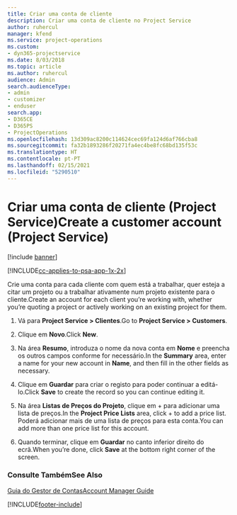 ```yaml
---
title: Criar uma conta de cliente
description: Criar uma conta de cliente no Project Service
author: ruhercul
manager: kfend
ms.service: project-operations
ms.custom:
- dyn365-projectservice
ms.date: 8/03/2018
ms.topic: article
ms.author: ruhercul
audience: Admin
search.audienceType:
- admin
- customizer
- enduser
search.app:
- D365CE
- D365PS
- ProjectOperations
ms.openlocfilehash: 13d309ac8200c114624cec69fa124d6af766cba8
ms.sourcegitcommit: fa32b1893286f20271fa4ec4be8fc68bd135f53c
ms.translationtype: HT
ms.contentlocale: pt-PT
ms.lasthandoff: 02/15/2021
ms.locfileid: "5290510"
---
```

# <a name="create-a-customer-account-project-service"></a><span data-ttu-id="a12dc-103">Criar uma conta de cliente (Project Service)</span><span class="sxs-lookup"><span data-stu-id="a12dc-103">Create a customer account (Project Service)</span></span>

[!include [banner](../includes/psa-now-project-operations.md)]

[!INCLUDE[cc-applies-to-psa-app-1x-2x](../includes/cc-applies-to-psa-app-1x-2x.md)]

<span data-ttu-id="a12dc-104">Crie uma conta para cada cliente com quem está a trabalhar, quer esteja a citar um projeto ou a trabalhar ativamente num projeto existente para o cliente.</span><span class="sxs-lookup"><span data-stu-id="a12dc-104">Create an account for each client you’re working with, whether you’re quoting a project or actively working on an existing project for them.</span></span>  
  
1.  <span data-ttu-id="a12dc-105">Vá para **Project Service > Clientes**.</span><span class="sxs-lookup"><span data-stu-id="a12dc-105">Go to **Project Service > Customers**.</span></span>  
  
2.  <span data-ttu-id="a12dc-106">Clique em **Novo**.</span><span class="sxs-lookup"><span data-stu-id="a12dc-106">Click **New**.</span></span>  
  
3.  <span data-ttu-id="a12dc-107">Na área **Resumo**, introduza o nome da nova conta em **Nome** e preencha os outros campos conforme for necessário.</span><span class="sxs-lookup"><span data-stu-id="a12dc-107">In the **Summary** area, enter a name for your new account in **Name**, and then fill in the other fields as necessary.</span></span>  
  
4.  <span data-ttu-id="a12dc-108">Clique em **Guardar** para criar o registo para poder continuar a editá-lo.</span><span class="sxs-lookup"><span data-stu-id="a12dc-108">Click **Save** to create the record so you can continue editing it.</span></span>  
  
5.  <span data-ttu-id="a12dc-109">Na área **Listas de Preços do Projeto**, clique em + para adicionar uma lista de preços.</span><span class="sxs-lookup"><span data-stu-id="a12dc-109">In the **Project Price Lists** area, click + to add a price list.</span></span> <span data-ttu-id="a12dc-110">Poderá adicionar mais de uma lista de preços para esta conta.</span><span class="sxs-lookup"><span data-stu-id="a12dc-110">You can add more than one price list for this account.</span></span>  
  
6.  <span data-ttu-id="a12dc-111">Quando terminar, clique em **Guardar** no canto inferior direito do ecrã.</span><span class="sxs-lookup"><span data-stu-id="a12dc-111">When you’re done, click **Save** at the bottom right corner of the screen.</span></span>  
  
### <a name="see-also"></a><span data-ttu-id="a12dc-112">Consulte Também</span><span class="sxs-lookup"><span data-stu-id="a12dc-112">See Also</span></span>  
 [<span data-ttu-id="a12dc-113">Guia do Gestor de Contas</span><span class="sxs-lookup"><span data-stu-id="a12dc-113">Account Manager Guide</span></span>](../psa/account-manager-guide.md)


[!INCLUDE[footer-include](../includes/footer-banner.md)]